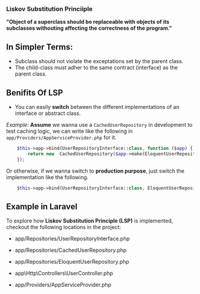 ### Liskov Substitution Princiiple

**"Object of a superclass should be replaceable with objects of its subclasses withouting affecting the correctness of the program."**

## In Simpler Terms:

- Subclass should not violate the exceptations set by the parent class.
- The child-class must adher to the same contract (interface) as the parent class.

## Benifits Of LSP

- You can easily **switch** between the different implementations of an interface or abstract class.

*Example:* 
**Assume** we wanna use a `CachedUserRepository` in development to test caching logic, we can write like the following in `app/Providers/AppServiceProvider.php` for it.

```php
    $this->app->bind(UserRepositoryInterface::class, function ($app) {
        return new  CachedUserRepository($app->make(EloquentUserRepository::class));
    });
```

Or otherwise, if we wanna switch to **production purpose**, just switch the implementation like the following.

```php
    $this->app->bind(UserRepositoryInterface::class, EloquentUserRepository::class);
```

## Example in Laravel

To explore how **Liskov Substitution Principle (LSP)** is implemented, checkout the following locations in the project:

- app/Repositories/UserRepositoryInterface.php
- app/Repositories/CachedUserRepository.php
- app/Repositories/EloquentUserRepository.php

- app\Http\Controllers\UserController.php

- app/Providers/AppServiceProvider.php